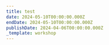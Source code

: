 ```yaml
---
title: test
date: 2024-05-10T00:00:00.000Z
endDate: 2024-05-10T00:00:00.000Z
publishDate: 2024-04-06T00:00:00.000Z
_template: workshop
---
```


